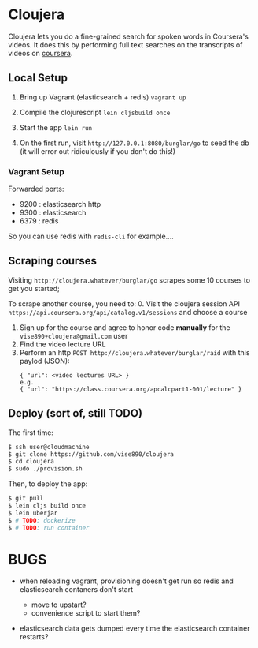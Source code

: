 # Cloujera

Cloujera lets you do a fine-grained search for spoken words in Coursera's
videos. It does this by performing full text searches on the transcripts of
videos on [coursera](http://coursera.org).


## Local Setup

1. Bring up Vagrant (elasticsearch + redis)
   `vagrant up`

2. Compile the clojurescript
   `lein cljsbuild once`

3. Start the app
   `lein run`

4. On the first run, visit `http://127.0.0.1:8080/burglar/go` to seed the db
   (it will error out ridiculously if you don't do this!)


### Vagrant Setup
Forwarded ports:
- 9200 : elasticsearch http
- 9300 : elasticsearch
- 6379 : redis

So you can use redis with `redis-cli` for example....

## Scraping courses

Visiting `http://cloujera.whatever/burglar/go` scrapes some 10 courses to get
you started;

To scrape another course, you need to:
0. Visit the cloujera session API
   `https://api.coursera.org/api/catalog.v1/sessions` and choose a course
1. Sign up for the course and agree to honor code **manually** for the
   `vise890+cloujera@gmail.com` user
3. Find the video lecture URL
2. Perform an http `POST http://cloujera.whatever/burglar/raid` with this
   paylod (JSON):
   ```
   { "url": <video lectures URL> }
   e.g.
   { "url": "https://class.coursera.org/apcalcpart1-001/lecture" }
   ```


## Deploy (sort of, still TODO)

The first time:
```bash
$ ssh user@cloudmachine
$ git clone https://github.com/vise890/cloujera
$ cd cloujera
$ sudo ./provision.sh
```

Then, to deploy the app:
```bash
$ git pull
$ lein cljs build once
$ lein uberjar
$ # TODO: dockerize
$ # TODO: run container
```

# BUGS
- when reloading vagrant, provisioning doesn't get run so redis and elasticsearch contaners don't start
  - move to upstart?
  - convenience script to start them?

- elasticsearch data gets dumped every time the elasticsearch container restarts?
